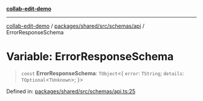 [**collab-edit-demo**](../../../../../../README.md)

***

[collab-edit-demo](../../../../../../README.md) / [packages/shared/src/schemas/api](../README.md) / ErrorResponseSchema

# Variable: ErrorResponseSchema

> `const` **ErrorResponseSchema**: `TObject`\<\{ `error`: `TString`; `details`: `TOptional`\<`TUnknown`\>; \}\>

Defined in: [packages/shared/src/schemas/api.ts:25](https://github.com/austyle-io/pub-sub-demo/blob/facd25f09850fc4e78e94ce267c52e173d869933/packages/shared/src/schemas/api.ts#L25)
